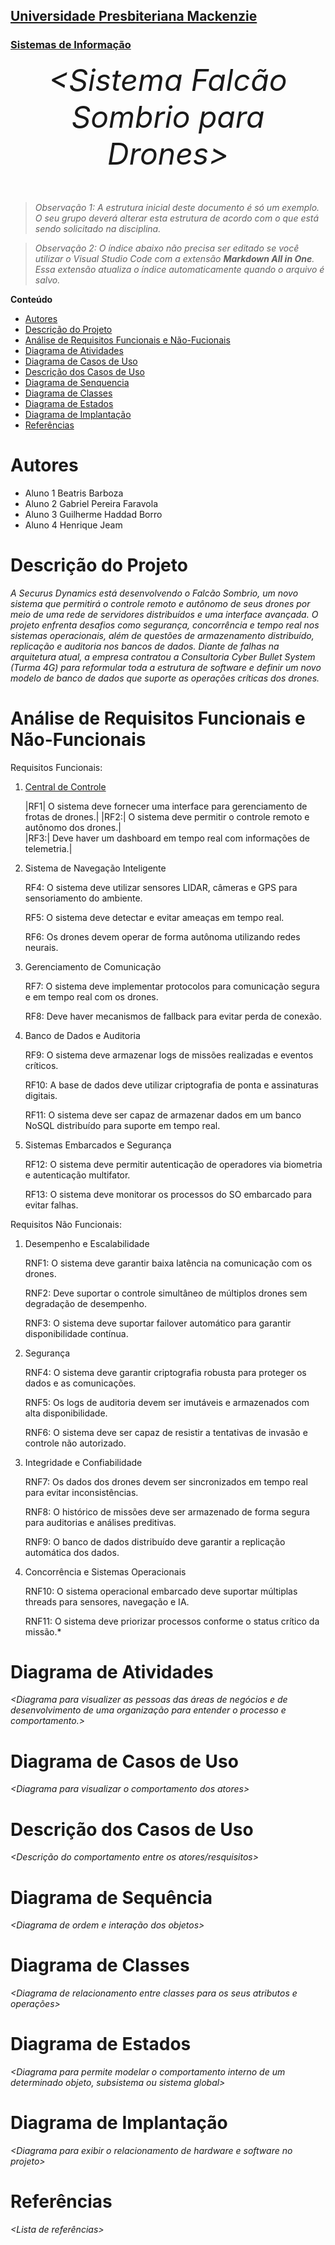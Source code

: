 <h2><a href= "https://www.mackenzie.br">Universidade Presbiteriana Mackenzie</a></h2>
<h3><a href= "https://www.mackenzie.br/graduacao/sao-paulo-higienopolis/sistemas-de-informacao">Sistemas de Informação</a></h3>


<font size="+12"><center>
*&lt;Sistema Falcão Sombrio para Drones&gt;*
</center></font>

>*Observação 1: A estrutura inicial deste documento é só um exemplo. O seu grupo deverá alterar esta estrutura de acordo com o que está sendo solicitado na disciplina.*

>*Observação 2: O índice abaixo não precisa ser editado se você utilizar o Visual Studio Code com a extensão **Markdown All in One**. Essa extensão atualiza o índice automaticamente quando o arquivo é salvo.*

**Conteúdo**

- [Autores](#nome-alunos)
- [Descrição do Projeto](#introdução-do-projeto)
- [Análise de Requisitos Funcionais e Não-Fucionais](#descrição-dos-requisitos)
- [Diagrama de Atividades](#diagrama-de-atividades) 
- [Diagrama de Casos de Uso](#diagrama-de-comportamento-atores)
- [Descrição dos Casos de Uso](#descrição-das-funcões)
- [Diagrama de Senquencia](#diagrama-de-ordem-interações)
- [Diagrama de Classes](#diagrama-orientado-objetos)
- [Diagrama de Estados](#diagrama-estrutura-componente)
- [Diagrama de Implantação](#diagrama-de-hardware-software)
- [Referências](#referências)


# Autores

* Aluno 1 Beatris Barboza
* Aluno 2 Gabriel Pereira Faravola
* Aluno 3 Guilherme Haddad Borro
* Aluno 4 Henrique Jeam

# Descrição do Projeto

*A Securus Dynamics está desenvolvendo o Falcão Sombrio, um novo sistema que permitirá o controle remoto e autônomo de seus drones por meio de uma rede de servidores distribuídos e uma interface avançada. O projeto enfrenta desafios como segurança, concorrência e tempo real nos sistemas operacionais, além de questões de armazenamento distribuído, replicação e auditoria nos bancos de dados. Diante de falhas na arquitetura atual, a empresa contratou a Consultoria Cyber Bullet System (Turma 4G) para reformular toda a estrutura de software e definir um novo modelo de banco de dados que suporte as operações críticas dos drones.*

# Análise de Requisitos Funcionais e Não-Funcionais
Requisitos Funcionais:

1. <ins>Central de Controle</ins>

    |RF1| O sistema deve fornecer uma interface para gerenciamento de frotas de drones.|
    |RF2:| O sistema deve permitir o controle remoto e autônomo dos drones.|                             
    |RF3:| Deve haver um dashboard em tempo real com informações de telemetria.|

2. Sistema de Navegação Inteligente

    RF4: O sistema deve utilizar sensores LIDAR, câmeras e GPS para sensoriamento do ambiente.

    RF5: O sistema deve detectar e evitar ameaças em tempo real.

    RF6: Os drones devem operar de forma autônoma utilizando redes neurais.

3. Gerenciamento de Comunicação

    RF7: O sistema deve implementar protocolos para comunicação segura e em tempo real com os drones.

    RF8: Deve haver mecanismos de fallback para evitar perda de conexão.

4. Banco de Dados e Auditoria

    RF9: O sistema deve armazenar logs de missões realizadas e eventos críticos.

    RF10: A base de dados deve utilizar criptografia de ponta e assinaturas digitais.

    RF11: O sistema deve ser capaz de armazenar dados em um banco NoSQL distribuído para suporte em tempo real.

5. Sistemas Embarcados e Segurança

    RF12: O sistema deve permitir autenticação de operadores via biometria e autenticação multifator.

    RF13: O sistema deve monitorar os processos do SO embarcado para evitar falhas.

Requisitos Não Funcionais:

1. Desempenho e Escalabilidade

    RNF1: O sistema deve garantir baixa latência na comunicação com os drones.

    RNF2: Deve suportar o controle simultâneo de múltiplos drones sem degradação de desempenho.

    RNF3: O sistema deve suportar failover automático para garantir disponibilidade contínua.

2. Segurança

    RNF4: O sistema deve garantir criptografia robusta para proteger os dados e as comunicações.

    RNF5: Os logs de auditoria devem ser imutáveis e armazenados com alta disponibilidade.

    RNF6: O sistema deve ser capaz de resistir a tentativas de invasão e controle não autorizado.

3. Integridade e Confiabilidade

    RNF7: Os dados dos drones devem ser sincronizados em tempo real para evitar inconsistências.

    RNF8: O histórico de missões deve ser armazenado de forma segura para auditorias e análises preditivas.

    RNF9: O banco de dados distribuído deve garantir a replicação automática dos dados.

4. Concorrência e Sistemas Operacionais

    RNF10: O sistema operacional embarcado deve suportar múltiplas threads para sensores, navegação e IA.

    RNF11: O sistema deve priorizar processos conforme o status crítico da missão.*

# Diagrama de Atividades

*&lt;Diagrama para visualizer as pessoas das áreas de negócios e de desenvolvimento de uma organização para entender o processo e comportamento.&gt;*

# Diagrama de Casos de Uso

*&lt;Diagrama para visualizar o comportamento dos atores&gt;*

# Descrição dos Casos de Uso

*&lt;Descrição do comportamento entre os atores/resquisitos&gt;*

# Diagrama de Sequência

*&lt;Diagrama de ordem e interação dos objetos&gt;*

# Diagrama de Classes

*&lt;Diagrama de relacionamento entre classes para os seus atributos e operações&gt;*

# Diagrama de Estados

*&lt;Diagrama para permite modelar o comportamento interno de um determinado objeto, subsistema ou sistema global&gt;*

# Diagrama de Implantação

*&lt;Diagrama para exibir o relacionamento de hardware e software no projeto&gt;*

# Referências

*&lt;Lista de referências&gt;*
